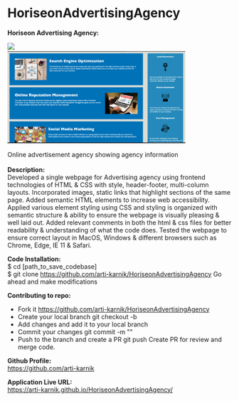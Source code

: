 # HoriseonAdvertisingAgency


<strong>Horiseon Advertising Agency:  </strong>
<div align="left">
   <img src="./assets/images/ss1.png" width="400px"</img> 
  <br>
  <img src="./assets/images/ss2.png" width="400px"</img> 
</div>

Online advertisement agency showing agency information
<br>
<br>
<strong>Description:</strong>
<br>
Developed a single webpage for Advertising agency using frontend technologies of HTML & CSS with style, header-footer, multi-column layouts. 
Incorporated images, static links that highlight sections of the same page. Added semantic HTML elements to increase web accessibility.
Applied various element styling using CSS and styling is organized with semantic structure & ability to ensure the webpage is visually pleasing & well laid out.
Added relevant comments in both the html & css files for better readability & understanding of what the code does.
Tested the webpage to ensure correct layout in MacOS, Windows & different browsers such as Chrome, Edge, IE 11 & Safari.


<strong>Code Installation: </strong>
<br>
$ cd [path_to_save_codebase] <br>
$ git clone https://github.com/arti-karnik/HoriseonAdvertisingAgency
Go ahead and make modifications

<strong>Contributing to repo:</strong>
- Fork it https://github.com/arti-karnik/HoriseonAdvertisingAgency
- Create your local branch 
git checkout -b <branchname>
- Add changes and add it to your local branch
- Commit your changes
git commit -m "<commit message>"
- Push to the branch and create a PR
git push 
Create PR for review and merge code.
   
<strong>Github Profile: </strong>
<br>
https://github.com/arti-karnik

<strong>Application Live URL:</strong> <br>
https://arti-karnik.github.io/HoriseonAdvertisingAgency/


